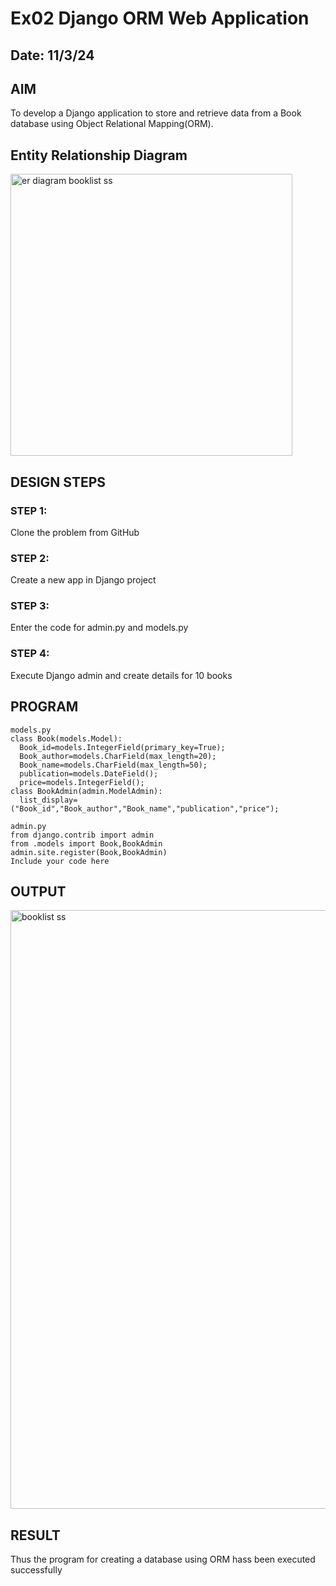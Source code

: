 # Ex02 Django ORM Web Application
## Date: 11/3/24

## AIM
To develop a Django application to store and retrieve data from a Book database using Object Relational Mapping(ORM).

## Entity Relationship Diagram
<img width="451" alt="er diagram booklist ss" src="https://github.com/swetha23013979/ORM/assets/153823422/b7fb51db-3007-4295-beca-dac589b5f5a5">



## DESIGN STEPS

### STEP 1:
Clone the problem from GitHub

### STEP 2:
Create a new app in Django project

### STEP 3:
Enter the code for admin.py and models.py

### STEP 4:
Execute Django admin and create details for 10 books

## PROGRAM

```
models.py
class Book(models.Model):
  Book_id=models.IntegerField(primary_key=True);
  Book_author=models.CharField(max_length=20);
  Book_name=models.CharField(max_length=50);
  publication=models.DateField();
  price=models.IntegerField();
class BookAdmin(admin.ModelAdmin):
  list_display=("Book_id","Book_author","Book_name","publication","price");

admin.py
from django.contrib import admin
from .models import Book,BookAdmin
admin.site.register(Book,BookAdmin)
Include your code here

```

## OUTPUT
<img width="958" alt="booklist ss" src="https://github.com/swetha23013979/ORM/assets/153823422/d582522c-2b48-4dbb-b792-91add67e85fd">




## RESULT
Thus the program for creating a database using ORM hass been executed successfully
